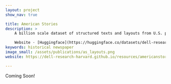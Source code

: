 ```yaml
---
layout: project
show_nav: true

title: American Stories
description: >
    A billion scale dataset of structured texts and layouts from U.S. public domain newspapers.  

    Website · [Huggingface](https://huggingface.co/datasets/dell-research-harvard/AmericanStories) · [Paper](https://arxiv.org/abs/2308.12477) · [Github](https://github.com/dell-research-harvard/americanstories)
keywords: historical newspaper
image_small: /assets/publications/as_layouts.png
website: https://dell-research-harvard.github.io/resources/americanstories

---
```


Coming Soon!